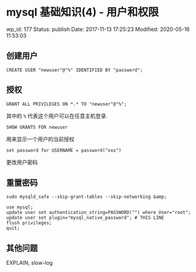 # mysql 基础知识(4) - 用户和权限


wp_id: 177
Status: publish
Date: 2017-11-13 17:25:23
Modified: 2020-05-16 11:53:03


## 创建用户

```
CREATE USER "newuser"@"%" IDENTIFIED BY "password";
```

## 授权

```
GRANT ALL PRIVILEGES ON *.* TO "newuser"@"%";
```

其中的 `%` 代表这个用户可以在任意主机登录.

```
SHOW GRANTS FOR newuser
```
用来显示一个用户的当前授权

```
set password for USERNAME = password("xxx")
```
更改用户密码

## 重置密码

```
sudo mysqld_safe --skip-grant-tables --skip-networking &amp;
 
use mysql;
update user set authentication_string=PASSWORD("") where User="root";
update user set plugin="mysql_native_password"; # THIS LINE
flush privileges;
quit;
```

## 其他问题

EXPLAIN, slow-log